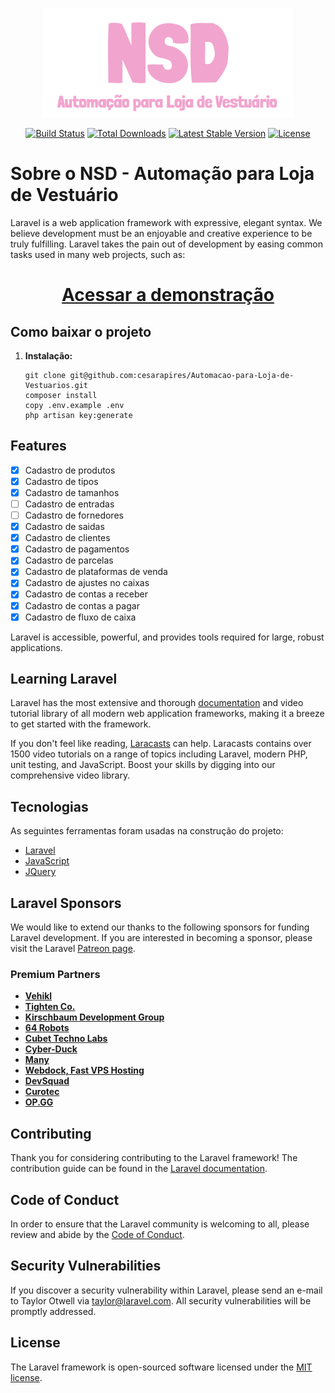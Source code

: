 <p align="center"><a href="https://laravel.com" target="_blank"><img src="public\dist\img\Project\LogoNSDAUTOLOVE.png" width="400"></a></p>

<p align="center">
<a href="https://travis-ci.org/laravel/framework"><img src="https://travis-ci.org/laravel/framework.svg" alt="Build Status"></a>
<a href="https://packagist.org/packages/laravel/framework"><img src="https://img.shields.io/packagist/dt/laravel/framework" alt="Total Downloads"></a>
<a href="https://packagist.org/packages/laravel/framework"><img src="https://img.shields.io/packagist/v/laravel/framework" alt="Latest Stable Version"></a>
<a href="https://packagist.org/packages/laravel/framework"><img src="https://img.shields.io/packagist/l/laravel/framework" alt="License"></a>
</p>



# Sobre o NSD - Automação para Loja de Vestuário

Laravel is a web application framework with expressive, elegant syntax. We believe development must be an enjoyable and creative experience to be truly fulfilling. Laravel takes the pain out of development by easing common tasks used in many web projects, such as:

<h1 align="center">
    <a href="https://automacaolojavestuario.herokuapp.com/">Acessar a demonstração</a>
</h1>



## Como baixar o projeto

1. **Instalação:**

   ```shell
   git clone git@github.com:cesarapires/Automacao-para-Loja-de-Vestuarios.git
   composer install
   copy .env.example .env
   php artisan key:generate
   ```

## Features

- [x] Cadastro de produtos
- [x] Cadastro de tipos
- [x] Cadastro de tamanhos
- [ ] Cadastro de entradas
- [ ] Cadastro de fornedores
- [x] Cadastro de saidas
- [x] Cadastro de clientes
- [x] Cadastro de pagamentos
- [x] Cadastro de parcelas
- [x] Cadastro de plataformas de venda  
- [x] Cadastro de ajustes no caixas 
- [x] Cadastro de contas a receber
- [x] Cadastro de contas a pagar
- [x] Cadastro de fluxo de caixa

Laravel is accessible, powerful, and provides tools required for large, robust applications.

## Learning Laravel

Laravel has the most extensive and thorough [documentation](https://laravel.com/docs) and video tutorial library of all modern web application frameworks, making it a breeze to get started with the framework.

If you don't feel like reading, [Laracasts](https://laracasts.com) can help. Laracasts contains over 1500 video tutorials on a range of topics including Laravel, modern PHP, unit testing, and JavaScript. Boost your skills by digging into our comprehensive video library.

## Tecnologias

As seguintes ferramentas foram usadas na construção do projeto:

- [Laravel](https://laravel.com/)
- [JavaScript](https://developer.mozilla.org/)
- [JQuery](https://jquery.com/)

## Laravel Sponsors

We would like to extend our thanks to the following sponsors for funding Laravel development. If you are interested in becoming a sponsor, please visit the Laravel [Patreon page](https://patreon.com/taylorotwell).

### Premium Partners

- **[Vehikl](https://vehikl.com/)**
- **[Tighten Co.](https://tighten.co)**
- **[Kirschbaum Development Group](https://kirschbaumdevelopment.com)**
- **[64 Robots](https://64robots.com)**
- **[Cubet Techno Labs](https://cubettech.com)**
- **[Cyber-Duck](https://cyber-duck.co.uk)**
- **[Many](https://www.many.co.uk)**
- **[Webdock, Fast VPS Hosting](https://www.webdock.io/en)**
- **[DevSquad](https://devsquad.com)**
- **[Curotec](https://www.curotec.com/)**
- **[OP.GG](https://op.gg)**

## Contributing

Thank you for considering contributing to the Laravel framework! The contribution guide can be found in the [Laravel documentation](https://laravel.com/docs/contributions).

## Code of Conduct

In order to ensure that the Laravel community is welcoming to all, please review and abide by the [Code of Conduct](https://laravel.com/docs/contributions#code-of-conduct).

## Security Vulnerabilities

If you discover a security vulnerability within Laravel, please send an e-mail to Taylor Otwell via [taylor@laravel.com](mailto:taylor@laravel.com). All security vulnerabilities will be promptly addressed.

## License

The Laravel framework is open-sourced software licensed under the [MIT license](https://opensource.org/licenses/MIT).
